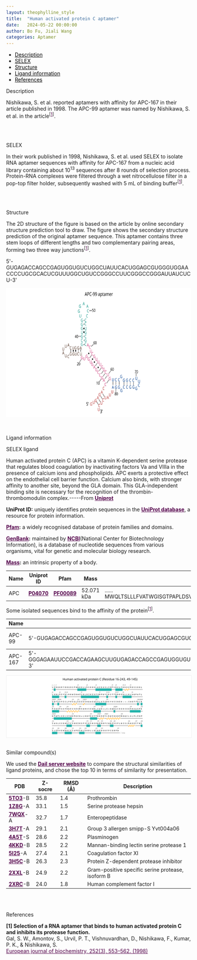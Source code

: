 ```yaml
---
layout: theophylline_style
title:  "Human activated protein C aptamer"
date:   2024-05-22 00:00:00
author: Bo Fu, Jiali Wang
categories: Aptamer
---
```



<div class="side-nav">
<ul>
    <div class="side-nav-item"><li><a href="#description" style="color: #000000;">Description</a></li></div>
    <div class="side-nav-item"><li><a href="#SELEX" style="color: #000000;">SELEX</a></li></div>
    <div class="side-nav-item"><li><a href="#Structure" style="color: #000000;">Structure</a></li></div>
    <div class="side-nav-item"><li><a href="#ligand-recognition" style="color: #000000;">Ligand information</a></li></div>
    <div class="side-nav-item"><li><a href="#references" style="color: #000000;">References</a></li></div>
    </ul>
</div>



<p class="header_box" id="description">Description</p>
<p>Nishikawa, S. et al. reported aptamers with affinity for APC-167 in their article published in 1998. The APC-99 aptamer was named by Nishikawa, S. et al. in the article<sup>[<a href="#ref1" style="color:#520049">1</a>]</sup>.<br></p>
<br>
<br>


<p class="header_box" id="SELEX">SELEX</p>
<p>In their work published in 1998, Nishikawa, S. et al. used SELEX to isolate RNA aptamer sequences with affinity for APC-167 from a nucleic acid library containing about 10<sup>13</sup> sequences after 8 rounds of selection process. Protein-RNA complexes were filtered through a wet nitrocellulose filter in a pop-top filter holder, subsequently washed with 5 mL of binding buffer<sup>[<a href="#ref1" style="color:#520049">1</a>]</sup>.</p>
<p>
<br>
<br>


<p class="header_box" id="Structure">Structure</p>
<p>The 2D structure of the figure is based on the article by online secondary structure prediction tool to draw. The figure shows the secondary structure prediction of the original aptamer sequence. This aptamer contains three stem loops of different lengths and two complementary pairing areas, forming two three way junctions<sup>[<a href="#ref1" style="color:#520049">1</a>]</sup>.</p>
<p>5'-GUGAGACCAGCCGAGUGGUGUCUGGCUAUUCACUGGAGCGUGGGUGGAACCCCUGCGCACUCGUUUGGCUGUCCGGGCCUUCGGGCCGGGAUUAUCUCU-3'</p>
<img src="/images/2D/APC-99_aptamer_2D.svg" alt="drawing" style="width:800px;height:350px;display:block;margin:0 auto;border-radius:0;" class="img-responsive">
<div style="display: flex; justify-content: center;"></div>
<br>
<br>



<p class="header_box" id="ligand-recognition">Ligand information</p>  

<p class="blowheader_box">SELEX ligand</p>
<p>Human activated protein C (APC) is a vitamin K-dependent serine protease that regulates blood coagulation by inactivating factors Va and VIIIa in the presence of calcium ions and phospholipids. APC exerts a protective effect on the endothelial cell barrier function. Calcium also binds, with stronger affinity to another site, beyond the GLA domain. This GLA-independent binding site is necessary for the recognition of the thrombin-thrombomodulin complex.-----From <a href="https://www.uniprot.org/uniprotkb/P04070/entry" target="_blank" style="color:#520049; text-decoration: underline;"><b>Uniprot</b></a></p>

<p class="dot-paragraph"><b>UniProt ID:</b> uniquely identifies protein sequences in the <a href="https://www.uniprot.org/" target="_blank" style="color:#520049; text-decoration: underline;"><b>UniProt database</b></a>, a resource for protein information.</p>
<p class="dot-paragraph"><b><a href="https://www.ebi.ac.uk/interpro/" target="_blank" style="color:#520049; text-decoration: underline;"><b>Pfam</b></a>:</b> a widely recognised database of protein families and domains.</p>
<p class="dot-paragraph"><b><a href="https://www.ncbi.nlm.nih.gov/genbank/" target="_blank" style="color:#520049; text-decoration: underline;"><b>GenBank</b></a>:</b> maintained by <a href="https://www.ncbi.nlm.nih.gov/" target="_blank" style="color:#520049; text-decoration: underline;"><b>NCBI</b></a>(National Center for Biotechnology Information), is a database of nucleotide sequences from various organisms, vital for genetic and molecular biology research.</p>
<p class="dot-paragraph"><b><a href="https://en.wikipedia.org/wiki/Mass" target="_blank" style="color:#520049; text-decoration: underline;"><b>Mass</b></a>:</b> an intrinsic property of a body.</p>

<table class="table table-bordered" style="table-layout:fixed;width:auto;margin-left:auto;margin-right:auto;" >
  <thead>
      <tr>
        <th onclick="sortTable(0)">Name</th>
        <th onclick="sortTable(1)">Uniprot ID</th>
        <th onclick="sortTable(2)">Pfam</th>
        <th onclick="sortTable(3)">Mass</th>
        <th onclick="sortTable(4)">Protein sequence</th>
        <th onclick="sortTable(5)">PDB ID</th>
        <th onclick="sortTable(6)">GenBank</th>
      </tr>
  </thead>
    <tbody>
      <tr>
        <td name="td0">APC</td>
        <td name="td1"><a href="https://www.uniprot.org/uniprotkb/P04070/entry" target="_blank" style="color:#520049"><b>P04070</b></a></td>
        <td name="td2"><a href="https://www.ebi.ac.uk/interpro/entry/pfam/PF00089/" target="_blank" style="color:#520049"><b>PF00089</b></a></td>
        <td name="td3">52.071 kDa</td>
        <td name="td4">
        <div class="sequence-container">
          <span class="sequence-text"></span>
          <span class="show-more" onclick="toggleSequence(event)">......</span>
          <span class="full-sequence">MWQLTSLLLFVATWGISGTPAPLDSVFSSSERAHQVLRIRKRANSFLEELRHSSLERECIEEICDFEEAKEIFQNVDDTLAFWSKHVDGDQCLVLPLEHPCASLCCGHGTCIDGIGSFSCDCRSGWEGRFCQREVSFLNCSLDNGGCTHYCLEEVGWRRCSCAPGYKLGDDLLQCHPAVKFPCGRPWKRMEKKRSHLKRDTEDQEDQVDPRLIDGKMTRRGDSPWQVVLLDSKKKLACGAVLIHPSWVLTAAHCMDESKKLLVRLGEYDLRRWEKWELDLDIKEVFVHPNYSKSTTDNDIALLHLAQPATLSQTIVPICLPDSGLAERELNQAGQETLVTGWGYHSSREKEAKRNRTFVLNFIKIPVVPHNECSEVMSNMVSENMLCAGILGDRQDACEGDSGGPMVASFHGTWFLVGLVSWGEGCGLLHNYGVYTKVSRYLDWIHGHIRDKEAPQKSWAP</span>
        </div>
        </td>
        <td name="td5">
        <a href="https://www.rcsb.org/structure/1AUT" target="_blank" style="color:#520049"><b>1AUT</b></a>
        </td>
        <td name="td6"><a href="https://www.ncbi.nlm.nih.gov/gene/5624" target="_blank" style="color:#520049"><b>5624</b></a></td>
      </tr>
	  </tbody>
  </table>

<p>Some isolated sequences bind to the affinity of the protein<sup>[<a href="#ref1" style="color:#520049">1</a>]</sup>.</p>
<table class="table table-bordered" style="table-layout:fixed;width:auto;margin-left:auto;margin-right:auto;" >
  <thead>
      <tr>
        <th onclick="sortTable(0)">Name</th>
        <th onclick="sortTable(1)">Sequence</th>
        <th onclick="sortTable(2)">Ligand</th>
        <th onclick="sortTable(3)">Affinity</th>
      </tr>
  </thead>
    <tbody>
      <tr>
        <td name="td0">APC-99</td>
        <td name="td1">5'-GUGAGACCAGCCGAGUGGUGUCUGGCUAUUCACUGGAGCGUGGGUGGAACCCCUGCGCACUCGUUUGGCUGUCCGGGCCUUCGGGCCGGGAUUAUCUCU-3'</td>
        <td name="td2">Human activated protein C</td>
        <td name="td3">120 nM</td>
      </tr>
	  </tbody>
     <tbody>
      <tr>
        <td name="td0">APC-167</td>
        <td name="td1">5'-GGGAGAAUUCCGACCAGAAGCUUGUGAGACCAGCCGAGUGGUGUCUGGCUAUUCACUGGAGCGUGGGUGGAACCCCUGCGCACUCGUUUGGCUGUCCGGGCCUUCGGGCCGGGAUUAUCUCUUUGGGUUUUGUGAUUUGGUCAUAUGUGCGUCUACAUGGAUCCUCA-3'</td>
        <td name="td2">Human activated protein C</td>
        <td name="td3">110 nM</td>
      </tr>
	  </tbody>
  </table>
<div style="display: flex; justify-content: center;"></div>
<img src="/images/SELEX_ligand/APC-99_aptamer_SELEX_ligand.svg" alt="drawing" style="width:1000px;border:solid 1px #efefef;display:block;margin:0 auto;border-radius:0;" class="img-responsive">
<div style="display: flex; justify-content: center;"></div>
<br>


<p class="blowheader_box">Similar compound(s)</p>                    
<p>We used the <a href="http://ekhidna2.biocenter.helsinki.fi/dali/#:~:text=The%20Dali%20server%20is%20a%20network%20service%20for%20comparing%20protein" target="_blank" style="color:#520049; text-decoration: underline;"><b>Dail server website</b></a> to compare the structural similarities of ligand proteins, and chose the top 10 in terms of similarity for presentation.</p>



<table class="table table-bordered" style="table-layout:fixed;width:auto;margin-left:auto;margin-right:auto;">
      <thead>
      <tr>
        <th onclick="sortTable(0)">PDB</th>
        <th onclick="sortTable(1)">Z-socre</th>
        <th onclick="sortTable(2)">RMSD (Å)</th>
        <th onclick="sortTable(3)">Description</th>
      </tr>
      </thead>
    <tbody>
      <tr>
      <td name="td0"><a href="https://www.rcsb.org/structure/5TO3" target="_blank" style="color:#520049"><b>5TO3</b></a>-B</td>
      <td name="td1">35.8</td>
      <td name="td2">1.4</td>
      <td name="td3">Prothrombin</td>
    </tr>
     <tr>
      <td name="td0"><a href="https://www.rcsb.org/structure/1Z8G" target="_blank" style="color:#520049"><b>1Z8G</b></a>-A</td>
      <td name="td1">33.1</td>
      <td name="td2">1.5</td>
      <td name="td3">Serine protease hepsin</td>
    </tr>
     <tr>
      <td name="td0"><a href="https://www.rcsb.org/structure/7WQX" target="_blank" style="color:#520049"><b>7WQX</b></a>-A</td>
      <td name="td1">32.7</td>
      <td name="td2">1.7</td>
      <td name="td3">Enteropeptidase</td>
    </tr>
     <tr>
      <td name="td0"><a href="https://www.rcsb.org/structure/3H7T" target="_blank" style="color:#520049"><b>3H7T</b></a>-A </td>
      <td name="td1">29.1</td>
      <td name="td2">2.1</td>
      <td name="td3">Group 3 allergen smipp-S Yvt004a06</td>
    </tr>
     <tr>
      <td name="td0"><a href="https://www.rcsb.org/structure/4A5T" target="_blank" style="color:#520049"><b>4A5T</b></a>-S</td>
      <td name="td1">28.6</td>
      <td name="td2">2.2</td>
      <td name="td3">Plasminogen</td>
    </tr>
     <tr>
      <td name="td0"><a href="https://www.rcsb.org/structure/4KKD" target="_blank" style="color:#520049"><b>4KKD</b></a>-B</td>
      <td name="td1">28.5</td>
      <td name="td2">2.2</td>
      <td name="td3">Mannan-binding lectin serine protease 1</td>
    </tr>
     <tr>
      <td name="td0"><a href="https://www.rcsb.org/structure/5I25" target="_blank" style="color:#520049"><b>5I25</b></a>-A</td>
      <td name="td1">27.4</td>
      <td name="td2">2.1</td>
      <td name="td3">Coagulation factor XI</td>
    </tr>
     <tr>
      <td name="td0"><a href="https://www.rcsb.org/structure/3H5C" target="_blank" style="color:#520049"><b>3H5C</b></a>-B</td>
      <td name="td1">26.3</td>
      <td name="td2">2.3</td>
      <td name="td3">Protein Z-dependent protease inhibitor</td>
    </tr>
     <tr>
      <td name="td0"><a href="https://www.rcsb.org/structure/2XXL" target="_blank" style="color:#520049"><b>2XXL</b></a>-B</td>
      <td name="td1">24.9</td>
      <td name="td2">2.2</td>
      <td name="td3">Gram-positive specific serine protease, isoform B</td>
    </tr>
     <tr>
      <td name="td0"><a href="https://www.rcsb.org/structure/2XRC" target="_blank" style="color:#520049"><b>2XRC</b></a>-B</td>
      <td name="td1">24.0</td>
      <td name="td2">1.8</td>
      <td name="td3">Human complement factor I</td>
    </tr>
    </tbody>
  </table>
<br>
<br>
                 
<p class="header_box" id="references">References</p>
                
<a id="ref1"></a><font><strong>[1] Selection of a RNA aptamer that binds to human activated protein C and inhibits its protease function.</strong></font><br />
Gal, S. W., Amontov, S., Urvil, P. T., Vishnuvardhan, D., Nishikawa, F., Kumar, P. K., & Nishikawa, S.<br />
<a href="https://pubmed.ncbi.nlm.nih.gov/9546673/" target="_blank" style="color:#520049">European journal of biochemistry, 252(3), 553–562. (1998)</a>
<br/>


<script>
    function toggleSequence(event) {
      const container = event.target.closest('.sequence-container');
      container.classList.toggle('expanded');
      const showMoreText = container.querySelector('.show-more');
      
      // 展开后按钮文本变化
      if (container.classList.contains('expanded')) {
        showMoreText.textContent = '...';  // 展开后显示 "..."
      } else {
        showMoreText.textContent = '......';  // 收起后显示 "......"
      }
    }

    // 页面加载时，限制序列文本为50个字符
    window.addEventListener('load', function() {
      const sequenceContainers = document.querySelectorAll('.sequence-container');
      sequenceContainers.forEach(container => {
        const fullSeqText = container.querySelector('.full-sequence').textContent;
        const truncatedText = fullSeqText.slice(0, 50);  // 只显示前50个字符
        container.querySelector('.sequence-text').textContent = truncatedText;
      });
    });
  </script>
